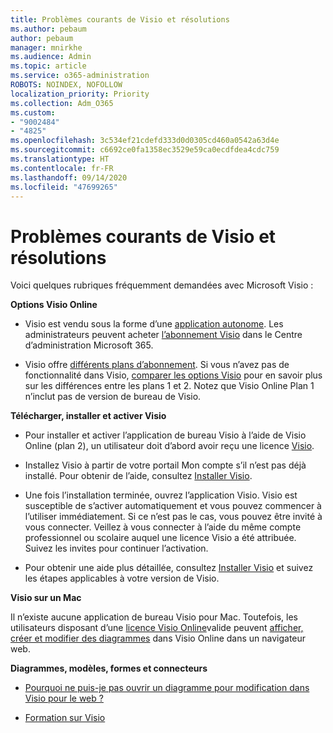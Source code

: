 ```yaml
---
title: Problèmes courants de Visio et résolutions
ms.author: pebaum
author: pebaum
manager: mnirkhe
ms.audience: Admin
ms.topic: article
ms.service: o365-administration
ROBOTS: NOINDEX, NOFOLLOW
localization_priority: Priority
ms.collection: Adm_O365
ms.custom:
- "9002484"
- "4825"
ms.openlocfilehash: 3c534ef21cdefd333d0d0305cd460a0542a63d4e
ms.sourcegitcommit: c6692ce0fa1358ec3529e59ca0ecdfdea4cdc759
ms.translationtype: HT
ms.contentlocale: fr-FR
ms.lasthandoff: 09/14/2020
ms.locfileid: "47699265"
---
```

# <a name="visio-common-issues-and-resolutions"></a>Problèmes courants de Visio et résolutions

Voici quelques rubriques fréquemment demandées avec Microsoft Visio :

**Options Visio Online**

- Visio est vendu sous la forme d’une [application autonome](https://products.office.com/visio/flowchart-software). Les administrateurs peuvent acheter [l’abonnement Visio](https://docs.microsoft.com/alchemyinsights/purchase-visio-subscription) dans le Centre d’administration Microsoft 365.

- Visio offre [différents plans d’abonnement](https://products.office.com/visio/microsoft-visio-plans-and-pricing-compare-visio-options). Si vous n’avez pas de fonctionnalité dans Visio, [comparer les options Visio](https://products.office.com/visio/microsoft-visio-plans-and-pricing-compare-visio-options) pour en savoir plus sur les différences entre les plans 1 et 2.  Notez que Visio Online Plan 1 n’inclut pas de version de bureau de Visio.

**Télécharger, installer et activer Visio**

- Pour installer et activer l’application de bureau Visio à l’aide de Visio Online (plan 2), un utilisateur doit d’abord avoir reçu une licence [Visio](https://docs.microsoft.com/microsoft-365/admin/add-users/add-users).

- Installez Visio à partir de votre portail Mon compte s’il n’est pas déjà installé. Pour obtenir de l’aide, consultez [Installer Visio](https://support.office.com/article/f98f21e3-aa02-4827-9167-ddab5b025710).

- Une fois l’installation terminée, ouvrez l’application Visio. Visio est susceptible de s’activer automatiquement et vous pouvez commencer à l’utiliser immédiatement. Si ce n’est pas le cas, vous pouvez être invité à vous connecter. Veillez à vous connecter à l’aide du même compte professionnel ou scolaire auquel une licence Visio a été attribuée. Suivez les invites pour continuer l’activation.

- Pour obtenir une aide plus détaillée, consultez [Installer Visio](https://support.office.com/article/f98f21e3-aa02-4827-9167-ddab5b025710) et suivez les étapes applicables à votre version de Visio.

**Visio sur un Mac**

Il n’existe aucune application de bureau Visio pour Mac. Toutefois, les utilisateurs disposant d’une [licence Visio Online](https://docs.microsoft.com/microsoft-365/admin/add-users/add-users)valide peuvent [afficher, créer et modifier des diagrammes](https://support.office.com/article/06f04845-91b8-4e8f-881f-a43c970735fc) dans Visio Online dans un navigateur web.

**Diagrammes, modèles, formes et connecteurs**

- [Pourquoi ne puis-je pas ouvrir un diagramme pour modification dans Visio pour le web ?](https://support.microsoft.com/office/ea4a23d3-21d3-4878-945e-cf1be4140357)

- [Formation sur Visio](https://support.office.com/article/visio-training-e058bcfa-1d90-4653-afc6-e84d54cf94a6)
